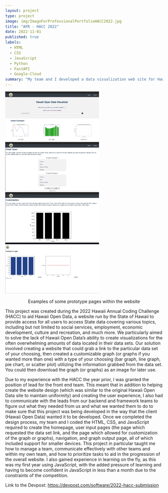 ```yaml
---
layout: project
type: project
image: img/ImageForProfessionalPortfolioHACC2022.jpg
title: "AFR - HACC 2022"
date: 2022-11-01
published: true
labels:
  - HTML
  - CSS
  - JavaScript
  - Python
  - FastAPI
  - Google-Cloud
summary: "My team and I developed a data visualization web site for Hawaii Open Data during the 2022 Hawaii Annual Coding Challenge."
---
```


<div class="text-center p-4">
  <img width="300px" src="../img/projectimages/ImageForProfessionalPortfolioHACC2022.png" class="img-thumbnail" >
  <img width="300px" src="../img/projectimages/AFR Graph Type Screen.png" class="img-thumbnail" >
  <img width="300px" src="../img/projectimages/AFR Graph Customization Top of Screen.png" class="img-thumbnail" >
  <img width="300px" src="../img/projectimages/AFR Graph Download Screen.png" class="img-thumbnail" >
  <p style="text-align: center;">Examples of some prototype pages within the website</p>
</div>

This project was created during the 2022 Hawaii Annual Coding Challenge (HACC) to aid Hawaii Open Data, a website run by the State of Hawaii to provide access for all users to access State data covering various topics, including but not limited to social services, employment, economic development, culture and recreation, and much more. 
We particularly aimed to solve the lack of Hawaii Open Data’s ability to create visualizations for the often overwhelming amounts of data located in their data sets. 
Our solution involved creating a website that could grab a link to the particular data set of your choosing, then created a customizable graph (or graphs if you wanted more than one) with a type of your choosing (bar graph, line graph, pie chart, or scatter plot) utilizing the information grabbed from the data set. 
You could then download the graph (or graphs) as an image for later use.

Due to my experience with the HACC the year prior, I was granted the position of lead for the front end team. 
This meant that in addition to helping create the website design (which was similar to the original Hawaii Open Data site to maintain uniformity) and creating the user experience, I also had to communicate with the leads from our backend and framework teams to figure out what they needed from us and what we wanted them to do to make sure that this project was being developed in the way that the client (Hawaii Open Data) wanted it to be developed. 
Once we completed the design process, my team and I coded the HTML, CSS, and JavaScript required to create the homepage, user input pages (the page which requested the data set link, and the page which allowed for customization of the graph or graphs), navigation, and graph output page, all of which included support for smaller devices. 
This project in particular taught me how to manage a team, communicate effectively with other teams and within my own team, and how to prioritize tasks to aid in the progression of the overall website. 
I also gained experience in learning on the fly, as this was my first year using JavaScript, with the added pressure of learning and having to become confident in JavaScript in less than a month due to the constraints of the competition.

Link to the Devpost: <a href="https://devpost.com/software/2022-hacc-submission">https://devpost.com/software/2022-hacc-submission</a>
